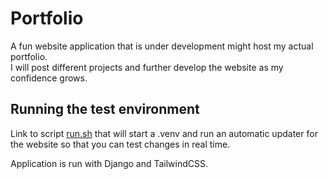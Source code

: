 # Portfolio

A fun website application that is under development might host my actual portfolio.  
I will post different projects and further develop the website as my confidence grows.


## Running the test environment

Link to script [run.sh](run.sh) that will start a .venv and run an automatic updater for the website so that you can test changes in real time. 

Application is run with Django and TailwindCSS.